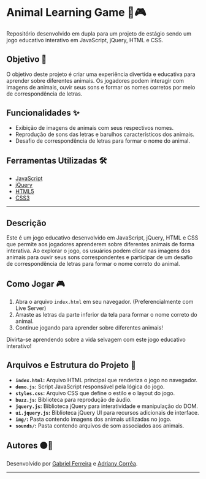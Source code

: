 # Animal Learning Game 🐾🎮

Repositório desenvolvido em dupla para um projeto de estágio sendo um jogo educativo interativo em JavaScript, jQuery, HTML e CSS.

## Objetivo 🎯
O objetivo deste projeto é criar uma experiência divertida e educativa para aprender sobre diferentes animais. Os jogadores podem interagir com imagens de animais, ouvir seus sons e formar os nomes corretos por meio de correspondência de letras.

## Funcionalidades ✨
- Exibição de imagens de animais com seus respectivos nomes.
- Reprodução de sons das letras e barulhos característicos dos animais.
- Desafio de correspondência de letras para formar o nome do animal.

## Ferramentas Utilizadas 🛠️
- [JavaScript](https://developer.mozilla.org/en-US/docs/Web/JavaScript)
- [jQuery](https://jquery.com/)
- [HTML5](https://developer.mozilla.org/en-US/docs/Web/HTML)
- [CSS3](https://developer.mozilla.org/en-US/docs/Web/CSS)

---

## Descrição
Este é um jogo educativo desenvolvido em JavaScript, jQuery, HTML e CSS que permite aos jogadores aprenderem sobre diferentes animais de forma interativa. Ao explorar o jogo, os usuários podem clicar nas imagens dos animais para ouvir seus sons correspondentes e participar de um desafio de correspondência de letras para formar o nome correto do animal.

## Como Jogar 🎮
1. Abra o arquivo `index.html` em seu navegador. (Preferencialmente com Live Server)
2. Arraste as letras da parte inferior da tela para formar o nome correto do animal.
3. Continue jogando para aprender sobre diferentes animais!

Divirta-se aprendendo sobre a vida selvagem com este jogo educativo interativo!

## Arquivos e Estrutura do Projeto 📁
- **`index.html`:** Arquivo HTML principal que renderiza o jogo no navegador.
- **`demo.js`:** Script JavaScript responsável pela lógica do jogo.
- **`styles.css`:** Arquivo CSS que define o estilo e o layout do jogo.
- **`buzz.js`:** Biblioteca para reprodução de áudio.
- **`jquery.js`:** Biblioteca jQuery para interatividade e manipulação do DOM.
- **`ui.jquery.js`:** Biblioteca jQuery UI para recursos adicionais de interface.
- **`img/`:** Pasta contendo imagens dos animais utilizadas no jogo.
- **`sounds/`:** Pasta contendo arquivos de som associados aos animais.

## Autores 🟠🚀
Desenvolvido por [Gabriel Ferreira](https://github.com/GabrielBhain) e [Adriany Corrêa](https://github.com/adrianycmc).

---



